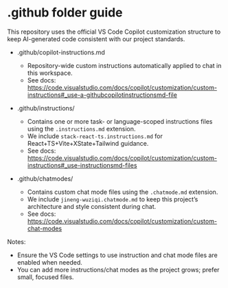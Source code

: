 # .github folder guide

This repository uses the official VS Code Copilot customization structure to keep AI-generated code consistent with our project standards.

- .github/copilot-instructions.md
	- Repository-wide custom instructions automatically applied to chat in this workspace.
	- See docs: https://code.visualstudio.com/docs/copilot/customization/custom-instructions#_use-a-githubcopilotinstructionsmd-file

- .github/instructions/
	- Contains one or more task- or language-scoped instructions files using the `.instructions.md` extension.
	- We include `stack-react-ts.instructions.md` for React+TS+Vite+XState+Tailwind guidance.
	- See docs: https://code.visualstudio.com/docs/copilot/customization/custom-instructions#_use-instructionsmd-files

- .github/chatmodes/
	- Contains custom chat mode files using the `.chatmode.md` extension.
	- We include `jineng-wuziqi.chatmode.md` to keep this project’s architecture and style consistent during chat.
	- See docs: https://code.visualstudio.com/docs/copilot/customization/custom-chat-modes

Notes:
- Ensure the VS Code settings to use instruction and chat mode files are enabled when needed.
- You can add more instructions/chat modes as the project grows; prefer small, focused files.
